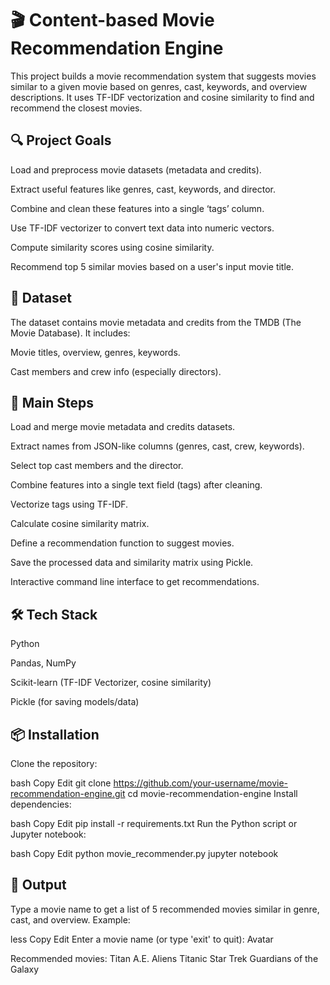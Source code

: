# 🎬 Content-based Movie Recommendation Engine
This project builds a movie recommendation system that suggests movies similar to a given movie based on genres, cast, keywords, and overview descriptions. It uses TF-IDF vectorization and cosine similarity to find and recommend the closest movies.




## 🔍 Project Goals
Load and preprocess movie datasets (metadata and credits).

Extract useful features like genres, cast, keywords, and director.

Combine and clean these features into a single ‘tags’ column.

Use TF-IDF vectorizer to convert text data into numeric vectors.

Compute similarity scores using cosine similarity.

Recommend top 5 similar movies based on a user's input movie title.




## 📂 Dataset
The dataset contains movie metadata and credits from the TMDB (The Movie Database). It includes:

Movie titles, overview, genres, keywords.

Cast members and crew info (especially directors).




## 🚀 Main Steps
Load and merge movie metadata and credits datasets.

Extract names from JSON-like columns (genres, cast, crew, keywords).

Select top cast members and the director.

Combine features into a single text field (tags) after cleaning.

Vectorize tags using TF-IDF.

Calculate cosine similarity matrix.

Define a recommendation function to suggest movies.

Save the processed data and similarity matrix using Pickle.

Interactive command line interface to get recommendations.



## 🛠️ Tech Stack
Python

Pandas, NumPy

Scikit-learn (TF-IDF Vectorizer, cosine similarity)

Pickle (for saving models/data)


## 📦 Installation
Clone the repository:

bash
Copy
Edit
git clone https://github.com/your-username/movie-recommendation-engine.git
cd movie-recommendation-engine
Install dependencies:

bash
Copy
Edit
pip install -r requirements.txt
Run the Python script or Jupyter notebook:

bash
Copy
Edit
python movie_recommender.py
jupyter notebook


## 📌 Output
Type a movie name to get a list of 5 recommended movies similar in genre, cast, and overview.
Example:

less
Copy
Edit
Enter a movie name (or type 'exit' to quit): Avatar

Recommended movies:
Titan A.E.
Aliens
Titanic
Star Trek
Guardians of the Galaxy
